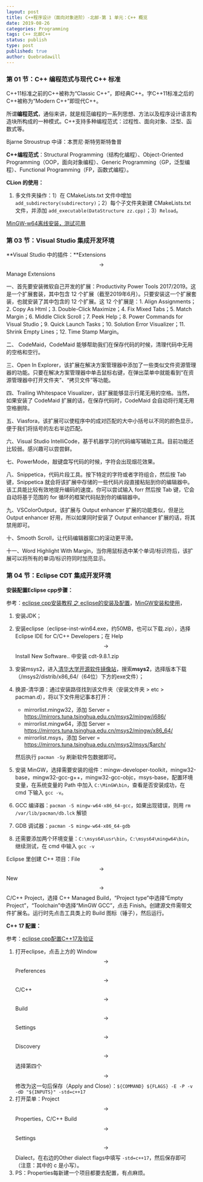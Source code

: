 ```yaml
---
layout: post
title: C++程序设计（面向对象进阶）-北邮-第 1 单元：C++ 概览
date: 2019-08-26
categories: Programming
tags: C++ 北邮C++
status: publish
type: post
published: true
author: Quebradawill
---
```




### 第 01 节：C++ 编程范式与现代 C++ 标准

C++11标准之前的C++被称为“Classic C++”，即经典C++。字C++11标准之后的C++被称为“Modern C++”即现代C++。

所谓**编程范式**，通俗来讲，就是规范编程的一系列思想、方法以及程序设计语言构造块所构成的一种模式。C++支持多种编程范式：过程性、面向对象、泛型、函数式等。

Bjarne Stroustrup 中译：本贾尼·斯特劳斯特鲁普

**C++编程范式**：Structural Programming（结构化编程）、Object-Oriented Programming（OOP，面向对象编程）、Generic Programming（GP，泛型编程）、Functional Programming（FP，函数式编程）。

**CLion 的使用：**

1. 多文件夹操作：1）在 CMakeLists.txt 文件中增加 `add_subdirectory(subdirectory)`；2）每个子文件夹新建 CMakeLists.txt 文件，并添加 `add_executable(DataStructure zz.cpp)`；3）`Reload`。

[MinGW-w64离线安装，测试可用](https://sourceforge.net/projects/mingw-w64/files/)

### 第 03 节：Visual Studio 集成开发环境

**Visual Studio 中的插件：**Extensions $$\to$$ Manage Extensions

一、首先要安装微软自己开发的扩展：Productivity Power Tools 2017/2019。这是一个扩展套装，其中包含 12 个扩展（截至2019年6月）。只要安装这一个扩展套装，也就安装了其中包含的 12 个扩展。这 12 个扩展是：1. Align Assignments；2. Copy As Html；3. Double-Click Maximize；4. Fix Mixed Tabs；5. Match Margin；6. Middle Click Scroll；7. Peek Help；8. Power Commands for Visual Studio；9. Quick Launch Tasks；10. Solution Error Visualizer；11. Shrink Empty Lines；12. Time Stamp Margin。

二、 CodeMaid，CodeMaid 能够帮助我们在保存代码的时候，清理代码中无用的空格和空行。

三、Open In Explorer，该扩展在解决方案管理器中添加了一些类似文件资源管理器的功能。只要在解决方案管理器中单击鼠标右键，在弹出菜单中就能看到“在资源管理器中打开文件夹”、“拷贝文件”等功能。

四、Trailing Whitespace Visualizer，该扩展能够显示行尾无用的空格。当然，如果安装了 CodeMaid 扩展的话，在保存代码时，CodeMaid 会自动将行尾无用空格删除。

五、Viasfora，该扩展可以使程序中的成对匹配的大中小括号以不同的颜色显示，便于我们将括号的左右半边匹配。

六、Visual Studio IntelliCode，基于机器学习的代码编写辅助工具。目前功能还比较弱。感兴趣可以尝尝鲜。

七、PowerMode，敲键盘写代码的时候，字符会出现烟花效果。

八、Snippetica，代码片段工具。按下特定的字符或者字符组合，然后按 Tab 键，Snippetica 就会将该扩展中存储的一些代码片段直接粘贴到你的编辑器中。该工具能比较有效地提升编码的速度。你可以尝试输入  forr  然后按 Tab 键，它会自动将基于范围的 for 循环的框架代码贴到你的编辑器中。

九、VSColorOutput，该扩展与 Output enhancer 扩展的功能类似，但是比 Output enhancer 好用，所以如果同时安装了 Output enhancer 扩展的话，将其禁用即可。

十、Smooth Scroll，让代码编辑器窗口的滚动更平滑。

十一、Word Highlight With Margin，当你用鼠标选中某个单词/标识符后，该扩展可以将所有的单词/标识符同时加亮显示。

### 第 04 节：Eclipse CDT 集成开发环境

**安装配置Eclipse cpp步骤：**

参考：[eclipse cpp安装教程 之 eclipse的安装及配置](https://blog.csdn.net/qq_43196686/article/details/93972500)，[MinGW安装和使用](https://www.cnblogs.com/qcssmd/p/5302052.html)，

1. 安装JDK；

2. 安装eclipse（eclipse-inst-win64.exe，约50MB，也可以下载.zip），选择 Eclipse IDE for C/C++ Developers；在 Help $$\to$$ Install New Software.. 中安装 cdt-9.8.1.zip

3. 安装msys2，进入[清华大学开源软件镜像站](https://mirrors.tuna.tsinghua.edu.cn/)，搜索**msys2**，选择版本下载（/msys2/distrib/x86_64/（64位）下方的exe文件）；

4. 换源-清华源：通过安装路径找到该文件夹（安装文件夹 > etc > pacman.d），将以下文件用记事本打开：

   - mirrorlist.mingw32，添加  Server = https://mirrors.tuna.tsinghua.edu.cn/msys2/mingw/i686/
   - mirrorlist.mingw64，添加  Server = https://mirrors.tuna.tsinghua.edu.cn/msys2/mingw/x86_64/
   - mirrorlist.msys，添加  Server = https://mirrors.tuna.tsinghua.edu.cn/msys2/msys/$arch/

   然后执行 `pacman -Sy` 刷新软件包数据即可。

5. 安装 MinGW，选择需要安装的组件：mingw-developer-toolkit，mingw32-base，mingw32-gcc-g++，mingw32-gcc-objc，msys-base，配置环境变量，在系统变量的 Path 中加入 `C:\MinGW\bin`，查看是否安装成功，在 cmd 下输入 `gcc -v`。

6. GCC 编译器：`pacman -S mingw-w64-x86_64-gcc`，如果出现错误，则用 `rm /var/lib/pacman/db.lck` 解锁

7. GDB 调试器：`pacman -S mingw-w64-x86_64-gdb`

8. 还需要添加两个环境变量：`C:\msys64\usr\bin`，`C:\msys64\mingw64\bin`，继续测试，在 cmd 中输入 `gcc -v`


Eclipse 里创建 C++ 项目：File $$\to$$ New $$\to$$ C/C++ Project，选择 C++ Managed Build，“Project type”中选择“Empty Project”，“Toolchain”中选择“MinGW GCC”，点击 Finish。创建源文件需带文件扩展名。运行时先点击工具类上的 Build 图标（锤子），然后运行。

**C++ 17 配置：**

参考：[eclipse cpp配置C++17及验证](https://blog.csdn.net/qq_43196686/article/details/94147160)

1. 打开eclipse，点击上方的 Window $$\to$$ Preferences $$\to$$ C/C++ $$\to$$ Build $$\to$$ Settings $$\to$$ Discovery $$\to$$ 选择第四个 $$\to$$ 修改为这一句后保存（Apply and Close）：`${COMMAND} ${FLAGS} -E -P -v -dD "${INPUTS}" -std=c++17`
2. 打开菜单：Project $$\to$$ Properties，C/C++ Build $$\to$$ Settings $$\to$$ Dialect，在右边的Other dialect flags中填写 `-std=c++17`，然后保存即可（注意：其中的 c 是小写）。
3. PS：Properties每新建一个项目都要去配置，有点麻烦。

